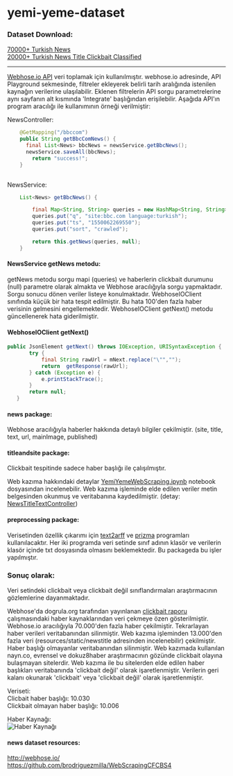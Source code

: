 # yemi-yeme-dataset

### Dataset Download: <br/>
[70000+ Turkish News](https://www.kaggle.com/suleymancan/turkishnews70000)<br/>
[20000+ Turkish  News Title Clickbait Classified](https://www.kaggle.com/suleymancan/turkishnewstitle20000clickbaitclassified)

<hr>

[Webhose.io API](https://github.com/Webhose/webhoseio-java-sdk) veri toplamak için kullanılmıştır.
webhose.io adresinde, API Playground sekmesinde, filtreler ekleyerek belirli tarih aralığında istenilen kaynağın verilerine ulaşılabilir.
Eklenen filtrelerin API sorgu parametrelerine aynı sayfanın alt kısmında 'Integrate' başlığından erişilebilir.
Aşağıda API'ın program aracılığı ile kullanımının örneği verilmiştir:

NewsController:
```java
	@GetMapping("/bbccom")
	public String getBbcComNews() {
	  final List<News> bbcNews = newsService.getBbcNews();
	  newsService.saveAll(bbcNews);
		return "success!";
	}
	
```
NewsService:
```java
	List<News> getBbcNews() {

		final Map<String, String> queries = new HashMap<String, String>();
		queries.put("q", "site:bbc.com language:turkish");
		queries.put("ts", "1550062269550");
		queries.put("sort", "crawled");

		return this.getNews(queries, null);
	}
```
#### NewsService getNews metodu: 
getNews metodu sorgu mapi (queries) ve haberlerin clickbait durumunu (null) parametre olarak almakta ve Webhose aracılığıyla sorgu yapmaktadır.
Sorgu sonucu dönen veriler listeye konulmaktadır. WebhoseIOClient sınıfında küçük bir hata tespit edilmiştir. Bu hata 100'den fazla haber verisinin gelmesini engellemektedir. WebhoseIOClient getNext() metodu güncellenerek hata giderilmiştir.
#### WebhoseIOClient getNext()
 ```java
 public JsonElement getNext() throws IOException, URISyntaxException {
 		try {
 			final String rawUrl = mNext.replace("\"","");
 			return  getResponse(rawUrl);
 		} catch (Exception e) {
 			e.printStackTrace();
 		}
 		return null;
 	}
```
#### news package:
Webhose aracılığıyla haberler hakkında detaylı bilgiler çekilmiştir. (site, title, text, url, mainImage, published)
#### titleandsite package:
Clickbait tespitinde sadece haber başlığı ile çalışılmıştır.

Web kazıma hakkındaki detaylar [YemiYemeWebScraping.ipynb](https://github.com/suleymancan/yemi-yeme-dataset/blob/master/YemiYemeWebScraping.ipynb) notebook dosyasından incelenebilir.
Web kazıma işleminde elde edilen veriler metin belgesinden okunmuş ve veritabanına kaydedilmiştir. (detay: [NewsTitleTextController](https://github.com/suleymancan/yemi-yeme-dataset/blob/master/src/main/java/com/clickbait/dataset/titleandsite/NewsTitleTextController.java))

#### preprocessing package:
Verisetinden özellik çıkarımı için [text2arff](http://www.kemik.yildiz.edu.tr/?id=25) ve [prizma](https://code.google.com/archive/p/prizma-text-classification/)  programları kullanılacaktır. Her iki programda veri setinde sınıf adının klasör  ve verilerin klasör içinde txt dosyasında olmasını beklemektedir. Bu packageda bu işler yapılmıştır.


### Sonuç olarak:
Veri setindeki clickbait veya clickbait değil sınıflandırmaları araştırmacının gözlemlerine dayanmaktadır. 

Webhose'da dogrula.org tarafından yayınlanan [clickbait raporu](https://dogrula.org/wp-content/uploads/2018/02/CLICKBAIT-RAPORU-2017-1.pdf) çalışmasındaki haber kaynaklarından veri çekmeye özen gösterilmiştir. Webhose.io aracılığıyla 70.000'den fazla haber çekilmiştir. Tekrarlayan haber verileri veritabanından silinmiştir. Web kazıma işleminden 13.000'den fazla veri (resources/static/newstitle adresinden incelenebilir) çekilmiştir. Haber başlığı olmayanlar veritabanından silinmiştir.
Web kazımada kullanılan nayn.co, evrensel ve dokuz8haber araştırmacının gözünde clickbait olayına bulaşmayan sitelerdir. Web kazıma ile bu sitelerden elde edilen haber başlıkları  veritabanında 'clickbait değil' olarak işaretlenmiştir. Verilerin geri kalanı okunarak 'clickbait' veya 'clickbait değil' olarak işaretlenmiştir.


Veriseti:<br/>
Clicbait haber başlığı: 10.030 <br/>
Clickbait olmayan haber başlığı: 10.006

Haber Kaynağı: <br/>
![Haber Kaynağı](https://suleymancanblog.files.wordpress.com/2019/05/habersayisi.png)

#### news dataset resources:
http://webhose.io/ <br/>
https://github.com/brodriguezmilla/WebScrapingCFCBS4

